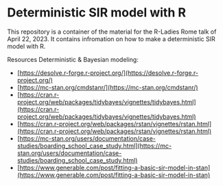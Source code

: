# Deterministic SIR model with R

This repository is a container of the material for the R-Ladies Rome talk of April 22, 2023. 
It contains infromation on how to make a deterministic SIR model with R. 

Resources Deterministic & Bayesian modeling:

- [https://desolve.r-forge.r-project.org/](https://desolve.r-forge.r-project.org/)
- [https://mc-stan.org/cmdstanr/](https://mc-stan.org/cmdstanr/)
- [https://cran.r-project.org/web/packages/tidybayes/vignettes/tidybayes.html](https://cran.r-project.org/web/packages/tidybayes/vignettes/tidybayes.html)
- [https://cran.r-project.org/web/packages/rstan/vignettes/rstan.html](https://cran.r-project.org/web/packages/rstan/vignettes/rstan.html)
- [https://mc-stan.org/users/documentation/case-studies/boarding_school_case_study.html](https://mc-stan.org/users/documentation/case-studies/boarding_school_case_study.html)
- [https://www.generable.com/post/fitting-a-basic-sir-model-in-stan](https://www.generable.com/post/fitting-a-basic-sir-model-in-stan)
